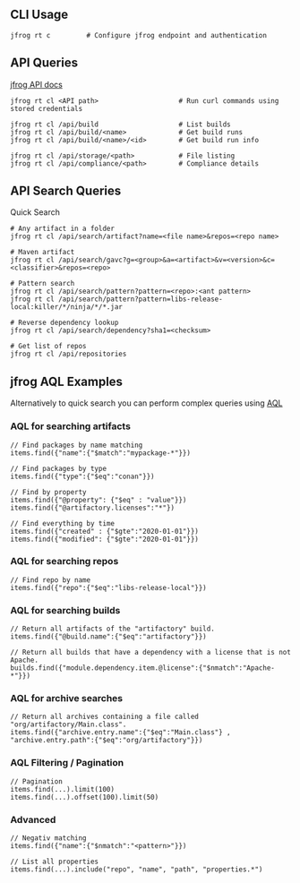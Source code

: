 ## CLI Usage

    jfrog rt c         # Configure jfrog endpoint and authentication

## API Queries

[jfrog API docs](https://www.jfrog.com/confluence/display/JFROG/Artifactory+REST+API)

    jfrog rt cl <API path>                    # Run curl commands using stored credentials
    
    jfrog rt cl /api/build                    # List builds
    jfrog rt cl /api/build/<name>             # Get build runs
    jfrog rt cl /api/build/<name>/<id>        # Get build run info
    
    jfrog rt cl /api/storage/<path>           # File listing
    jfrog rt cl /api/compliance/<path>        # Compliance details

## API Search Queries

Quick Search

    # Any artifact in a folder
    jfrog rt cl /api/search/artifact?name=<file name>&repos=<repo name>
    
    # Maven artifact
    jfrog rt cl /api/search/gavc?g=<group>&a=<artifact>&v=<version>&c=<classifier>&repos=<repo>

    # Pattern search
    jfrog rt cl /api/search/pattern?pattern=<repo>:<ant pattern>
    jfrog rt cl /api/search/pattern?pattern=libs-release-local:killer/*/ninja/*/*.jar

    # Reverse dependency lookup
    jfrog rt cl /api/search/dependency?sha1=<checksum>
    
    # Get list of repos
    jfrog rt cl /api/repositories

## jfrog AQL Examples

Alternatively to quick search you can perform complex queries using [AQL](https://www.jfrog.com/confluence/display/JFROG/Artifactory+Query+Language)

### AQL for searching artifacts

    // Find packages by name matching
    items.find({"name":{"$match":"mypackage-*"}})
    
    // Find packages by type
    items.find({"type":{"$eq":"conan"}})
    
    // Find by property
    items.find({"@property": {"$eq" : "value"}})
    items.find({"@artifactory.licenses":"*"})
    
    // Find everything by time
    items.find({"created" : {"$gte":"2020-01-01"}})
    items.find({"modified": {"$gte":"2020-01-01"}})
    
### AQL for searching repos

    // Find repo by name
    items.find({"repo":{"$eq":"libs-release-local"}})
    
### AQL for searching builds

    // Return all artifacts of the "artifactory" build.
    items.find({"@build.name":{"$eq":"artifactory"}})

    // Return all builds that have a dependency with a license that is not Apache.
    builds.find({"module.dependency.item.@license":{"$nmatch":"Apache-*"}})

### AQL for archive searches

    // Return all archives containing a file called "org/artifactory/Main.class".
    items.find({"archive.entry.name":{"$eq":"Main.class"} , "archive.entry.path":{"$eq":"org/artifactory"}})

### AQL Filtering / Pagination

    // Pagination
    items.find(...).limit(100)
    items.find(...).offset(100).limit(50)

### Advanced

    // Negativ matching
    items.find({"name":{"$nmatch":"<pattern>"}})
    
    // List all properties
    items.find(...).include("repo", "name", "path", "properties.*")
